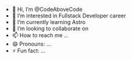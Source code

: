 - 👋 Hi, I’m @CodeAboveCode
- 👀 I’m interested in Fullstack Developer career
- 🌱 I’m currently learning Astro
- 💞️ I’m looking to collaborate on 
- 📫 How to reach me ...
- 😄 Pronouns: ...
- ⚡ Fun fact: ...

<!---
CodeAboveCode/CodeAboveCode is a ✨ special ✨ repository because its `README.md` (this file) appears on your GitHub profile.
You can click the Preview link to take a look at your changes.
--->
